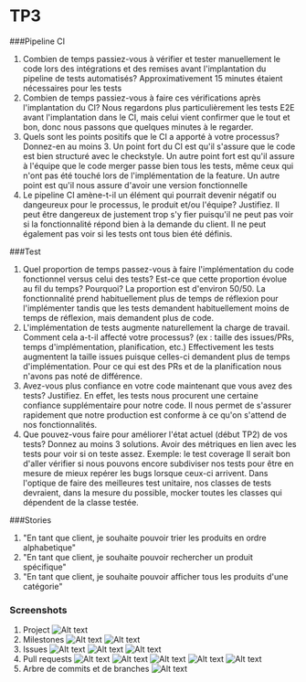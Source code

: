# TP3

###Pipeline CI
1) Combien de temps passiez-vous à vérifier et tester manuellement le code lors des intégrations et des remises avant l'implantation du pipeline de tests automatisés?
   Approximativement 15 minutes étaient nécessaires pour les tests
2) Combien de temps passiez-vous à faire ces vérifications après l'implantation du CI?
   Nous regardons plus particulièrement les tests E2E avant l'implantation dans le CI, mais celui vient confirmer que le tout et bon, donc nous passons que quelques minutes à le regarder.
3) Quels sont les points positifs que le CI a apporté à votre processus? Donnez-en au moins 3.
   Un point fort du CI est qu'il s'assure que le code est bien structuré avec le checkstyle.
   Un autre point fort est qu'il assure à l'équipe que le code merger passe bien tous les tests, même ceux qui n'ont pas été touché lors de l'implémentation de la feature.
   Un autre point est qu'il nous assure d'avoir une version fonctionnelle
4) Le pipeline CI amène-t-il un élément qui pourrait devenir négatif ou dangeureux pour le processus, le produit et/ou l'équipe? Justifiez.
   Il peut être dangereux de justement trop s'y fier puisqu'il ne peut pas voir si la fonctionnalité répond bien à la demande du client. Il ne peut également pas voir si les tests ont tous bien été définis.

###Test
1) Quel proportion de temps passez-vous à faire l'implémentation du code fonctionnel versus celui des tests? Est-ce que cette proportion évolue au fil du temps? Pourquoi?
   La proportion est d'environ 50/50. La fonctionnalité prend habituellement plus de temps de réflexion pour l'implémenter tandis que les tests demandent habituellement moins de temps de réflexion, mais demandent plus de code.
2) L'implémentation de tests augmente naturellement la charge de travail. Comment cela a-t-il affecté votre processus? (ex : taille des issues/PRs, temps d'implémentation, planification, etc.)
   Effectivement les tests augmentent la taille issues puisque celles-ci demandent plus de temps d'implémentation. Pour ce qui est des PRs et de la planification nous n'avons pas noté de différence.
3) Avez-vous plus confiance en votre code maintenant que vous avez des tests? Justifiez.
   En effet, les tests nous procurent une certaine confiance supplémentaire pour notre code. Il nous permet de s'assurer rapidement que notre production est conforme à ce qu'on s'attend de nos fonctionnalités.
4) Que pouvez-vous faire pour améliorer l'état actuel (début TP2) de vos tests? Donnez au moins 3 solutions.
   Avoir des métriques en lien avec les tests pour voir si on teste assez. Exemple: le test coverage
   Il serait bon d'aller vérifier si nous pouvons encore subdiviser nos tests pour être en mesure de mieux repérer les bugs lorsque ceux-ci arrivent.
   Dans l'optique de faire des meilleures test unitaire, nos classes de tests devraient, dans la mesure du possible, mocker toutes les classes qui dépendent de la classe testée.

###Stories
1) "En tant que client, je souhaite pouvoir trier les produits en ordre alphabetique"
2) "En tant que client, je souhaite pouvoir rechercher un produit spécifique"
3) "En tant que client, je souhaite pouvoir afficher tous les produits d'une catégorie"

### Screenshots

1. Project
   ![Alt text](tp3_screenshots/Project.PNG?raw=true "1. Project")
2. Milestones
   ![Alt text](tp3_screenshots/Milestones1.PNG?raw=true "2. Milestones")
   ![Alt text](tp3_screenshots/Milestones2.PNG?raw=true "2. Milestones")
3. Issues
   ![Alt text](tp3_screenshots/Issue1.PNG?raw=true "3. Issue 1")
   ![Alt text](tp3_screenshots/Issue2.PNG?raw=true "3. Issue 2")
   ![Alt text](tp2_screenshots/Issue3.PNG?raw=true "3. Issue 3")
4. Pull requests
   ![Alt text](tp3_screenshots/PR1.PNG?raw=true "4. Pull request 1")
   ![Alt text](tp3_screenshots/PR2(1).PNG?raw=true "4. Pull request 2(1)")
   ![Alt text](tp3_screenshots/PR2(2).PNG?raw=true "4. Pull request 2(2)")
   ![Alt text](tp3_screenshots/PR3(1).PNG?raw=true "4. Pull request 3(1)")
   ![Alt text](tp3_screenshots/PR3(2).PNG?raw=true "4. Pull request 3(2)")
5. Arbre de commits et de branches
   ![Alt text](tp3_screenshots/Git_arbre_commits_branches.PNG?raw=true "4. Arbre commits et branches")